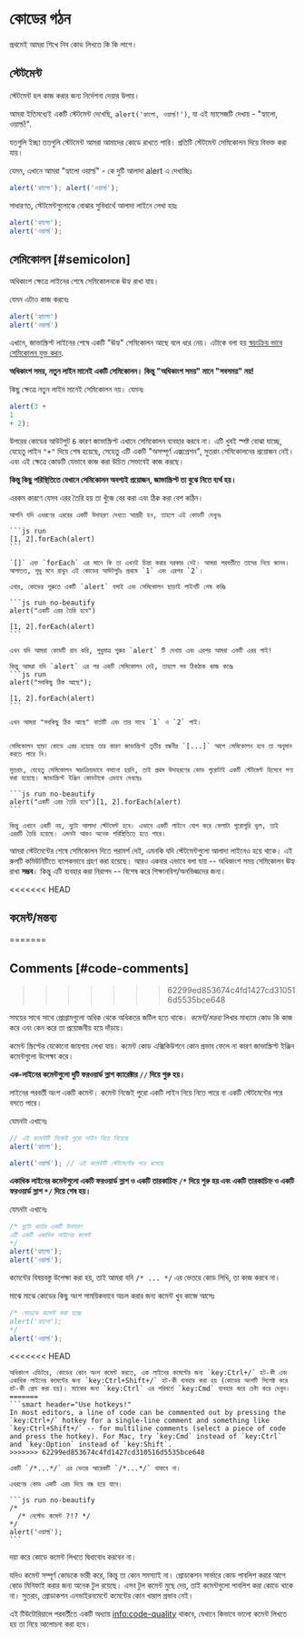 # কোডের গঠন

প্রথমেই আমরা শিখে নিব কোড লিখতে কি কি লাগে।

## স্টেটমেন্ট

স্টেটমেন্ট হল কাজ করার জন্য নির্দেশনা দেয়ার উপায়।

আমরা ইতিমধ্যেই একটি স্টেটমেন্ট দেখেছি, `alert('হ্যালো, ওয়ার্ল্ড!')`, যা এই ম্যাসেজটি দেখায় - "হ্যালো, ওয়ার্ল্ড!".

যতগুলি ইচ্ছা ততগুলি স্টেটমেন্ট আমরা আমাদের কোডে রাখতে পারি। প্রতিটি স্টেটমেন্ট সেমিকোলন দিয়ে বিভক্ত করা যায়।

যেমন, এখানে আমরা "হ্যালো ওয়ার্ল্ড" - কে দুটি আলাদা alert এ দেখাচ্ছিঃ

```js run no-beautify
alert('হ্যালো'); alert('ওয়ার্ল্ড');
```

সাধারণত, স্টেটমেন্টগুলোকে বোঝার সুবিধার্থে আলাদা লাইনে লেখা হয়ঃ

```js run no-beautify
alert('হ্যালো');
alert('ওয়ার্ল্ড');
```

## সেমিকোলন [#semicolon]

অধিকাংশ ক্ষেত্রে লাইনের শেষে সেমিকোলনকে ঊহ্য রাখা যায়।

যেমন এটাও কাজ করবেঃ

```js run no-beautify
alert('হ্যালো')
alert('ওয়ার্ল্ড')
```

এখানে, জাভাস্ক্রিপ্ট লাইনের শেষে একটি "ঊহ্য" সেমিকোলন আছে বলে ধরে নেয়। এটাকে বলা হয় [স্বয়ংক্রিয় ভাবে সেমিকোলন যুক্ত করন](https://tc39.github.io/ecma262/#sec-automatic-semicolon-insertion).

**অধিকাংশ সময়, নতুন লাইন মানেই একটি সেমিকোলন। কিন্তু "অধিকাংশ সময়" মানে "সবসময়" নয়!**

কিছু ক্ষেত্রে নতুন লাইন মানেই সেমিকোলন নয়। যেমনঃ

```js run no-beautify
alert(3 +
1
+ 2);
```

উপরের কোডের আউটপুট `6` কারণ জাভাস্ক্রিপ্ট এখানে সেমিকোলন ব্যবহার করবে না। এটি খুবই স্পষ্ট বোঝা যাচ্ছে, যেহেতু লাইন `"+"` দিয়ে শেষ হয়েছে, সেহেতু এটি একটি "অসম্পূর্ণ এক্সপ্রেশন", সুতরাং সেমিকোলনের প্রয়োজন নেই। এবং এই ক্ষেত্রে কোডটি যেভাবে কাজ করা উচিত সেভাবেই কাজ করছে।

**কিন্তু কিছু পরিস্থিতিতে যেখানে সেমিকোলন অবশ্যই প্রয়োজন, জাভাস্ক্রিপ্ট তা বুঝে নিতে ব্যর্থ হয়।**

এরকম কারণে যেসব এরর তৈরি হয় তা খুঁজে বের করা এবং ঠিক করা বেশ কঠিন।

````smart header="এররের একটি উদাহরণ"
আপনি যদি এধরণের এররের একটি উদাহরণ দেখতে আগ্রহী হন, তাহলে এই কোডটি দেখুনঃ

```js run
[1, 2].forEach(alert)
```

`[]` এবং `forEach` এর মানে কি তা এখনই চিন্তা করার দরকার নেই। আমরা পরবর্তীতে তাদের নিয়ে জানব। আপাতত, শুধু মনে রাখুন এই কোডের আউটপুটঃ প্রথমে `1` এবং এরপর `2`।

এবার, কোডের শুরুতে একটি `alert` বসাই এবং সেমিকোলন ছাড়াই লাইনটি শেষ করিঃ

```js run no-beautify
alert("একটি এরর তৈরি হবে")

[1, 2].forEach(alert)
```

এখন যদি আমরা কোডটি রান করি, শুধুমাত্র শুরুর `alert` টি দেখায় এবং এরপর আমরা একটি এরর পাই!

কিন্তু আমরা যদি `alert` এর পর একটি সেমিকোলন দেই, তাহলে সব ঠিকঠাক কাজ করেঃ
```js run
alert("সবকিছু ঠিক আছে");

[1, 2].forEach(alert)
```

এখন আমরা "সবকিছু ঠিক আছে" বার্তাটি এবং তার সাথে `1` ও `2` পাই।


সেমিকোলন ছাড়া কোডে এরর হয়েছে তার কারণ জাভাস্ক্রিপ্ট তৃতীয় বন্ধনীর `[...]` আগে সেমিকোলন হবে তা অনুমান করতে পারে নি।

সুতরাং, যেহেতু সেমিকোলন স্বয়ংক্রিয়ভাবে বসানো হয়নি, তাই প্রথম উদাহরণের কোড পুরোটাই একটি স্টেটমেন্ট হিসেবে গণ্য করা হয়েছে। জাভাস্ক্রিপ্ট ইঞ্জিন কোডটাকে এভাবে দেখছেঃ

```js run no-beautify
alert("একটি এরর তৈরি হবে")[1, 2].forEach(alert)
```

কিন্তু এখানে একটি নয়, দুটো আলাদা স্টেটমেন্ট হবে। এভাবে একটি লাইনে যোগ করে ফেলাটা পুরোপুরি ভুল, তাই এররটি তৈরি হয়েছে। এমনটা আরও অনেক পরিস্থিতিতে হতে পারে।
````

আমরা স্টেটমেন্টের শেষে সেমিকোলন দিতে পরামর্শ দেই, এমনকি যদি স্টেটমেন্টগুলো আলাদা লাইনেও হয়ে থাকে। এই রুলটি কমিউনিটিতে ব্যাপকভাবে গ্রহণ করা হয়েছে। আরও একবার এভাবে বলা যায় -- অধিকাংশ সময় সেমিকোলন ঊহ্য রাখা **সম্ভব**। কিন্তু এটি ব্যবহার করা নিরাপদ -- বিশেষ করে শিক্ষানবিশ/অনভিজ্ঞদের জন্য।

<<<<<<< HEAD
## কমেন্ট/মন্তব্য
=======
## Comments [#code-comments]
>>>>>>> 62299ed853674c4fd1427cd310516d5535bce648

সময়ের সাথে সাথে প্রোগ্রামগুলো অধিক থেকে অধিকতর জটিল হতে থাকে। *কমেন্ট/মন্তব্য* লিখার মাধ্যমে কোড কি কাজ করে এবং কেন করে তা প্রয়োজনীয় হয়ে দাঁড়ায়।

কমেন্ট স্ক্রিপ্টের যেকোনো জায়গায় লেখা যায়। কমেন্ট কোড এক্সিকিউশনে কোন প্রভাব ফেলে না কারণ জাভাস্ক্রিপ্ট ইঞ্জিন কমেন্টগুলো উপেক্ষা করে।

**এক-লাইনের কমেন্টগুলো দুটি ফরওয়ার্ড স্লাশ ক্যারেক্টার `//` দিয়ে শুরু হয়।**

লাইনের পরবর্তী অংশ একটি কমেন্ট। কমেন্ট নিজেই পুরো একটি লাইন নিয়ে নিতে পারে বা একটি স্টেটমেন্টের পরে বসতে পারে।

যেমনটা এখানেঃ
```js run
// এই কমেন্টটি নিজেই পুরো লাইন নিয়ে নিয়েছে
alert('হ্যালো');

alert('ওয়ার্ল্ড'); // এই কমেন্টটি স্টেটমেন্টের পরে বসেছে
```

**একাধিক লাইনের কমেন্টগুলো একটি ফরওয়ার্ড স্লাশ ও একটি তারকাচিহ্ন <code>/&#42;</code> দিয়ে শুরু হয় এবং একটি তারকাচিহ্ন ও একটি ফরওয়ার্ড স্লাশ <code>&#42;/</code> দিয়ে শেষ হয়।**

যেমনটা এখানেঃ

```js run
/* দুটো বার্তার একটি উদাহরণ
এটি একটি একাধিক লাইনের কমেন্ট
*/
alert('হ্যালো');
alert('ওয়ার্ল্ড');
```

কমেন্টের বিষয়বস্তু উপেক্ষা করা হয়, তাই আমরা যদি <code>/&#42; ... &#42;/</code> এর ভেতরে কোড লিখি, তা কাজ করবে না।

মাঝে মাঝে কোডের কিছু অংশ সাময়িকভাবে অচল করার জন্য কমেন্ট খুব কাজে আসেঃ

```js run
/* কোডকে কমেন্ট করা হচ্ছে
alert('হ্যালো');
*/
alert('ওয়ার্ল্ড');
```

<<<<<<< HEAD
```smart header="হট-কী ব্যবহার করুন"
অধিকাংশ এডিটরে, কোডের কোন অংশ কমেন্ট করতে, এক লাইনের কমেন্টের জন্য `key:Ctrl+/` হট-কী এবং একাধিক লাইনের কমেন্টের জন্য `key:Ctrl+Shift+/` হট-কী ব্যবহার করা হয় (কোডের অংশটি সিলেক্ট করে হট-কী প্রেস করা হয়)। ম্যাকের জন্য `key:Ctrl` এর পরিবর্তে `key:Cmd` ব্যবহার করে চেষ্টা করে দেখুন।
=======
```smart header="Use hotkeys!"
In most editors, a line of code can be commented out by pressing the `key:Ctrl+/` hotkey for a single-line comment and something like `key:Ctrl+Shift+/` -- for multiline comments (select a piece of code and press the hotkey). For Mac, try `key:Cmd` instead of `key:Ctrl` and `key:Option` instead of `key:Shift`.
>>>>>>> 62299ed853674c4fd1427cd310516d5535bce648
```

````warn header="জাভাস্ক্রিপ্ট নেস্টেড কমেন্ট সাপোর্ট করে না!"
একটি `/*...*/` এর ভেতর আরেকটি `/*...*/` থাকবে না।

এধরণের কোড একটি এরর দিয়ে বন্ধ হয়ে যাবে।

```js run no-beautify
/*
  /* নেস্টেড কমেন্ট ?!? */
*/
alert('ওয়ার্ল্ড');
```
````

দয়া করে কোডে কমেন্ট লিখতে দ্বিধাবোধ করবেন না।

যদিও কমেন্ট সম্পূর্ণ কোডকে ভারী করে, কিন্তু তা কোন সমস্যাই না। প্রোডাকশন সার্ভারে কোড পাবলিশ করার আগে কোড মিনিফাই করার জন্য অনেক টুল রয়েছে। এসব টুল কমেন্ট মুছে দেয়, তাই কমেন্টগুলো পাবলিশ করা কোডে থাকে না। সুতরাং, প্রোডাকশন এনভাইরনমেন্টে কমেন্টের কোন খারাপ প্রভাব নেই।

এই টিউটোরিয়ালে পরবর্তীতে একটি অধ্যায় <info:code-quality> থাকবে, যেখানে কিভাবে ভালো কমেন্ট লিখতে হয় তা নিয়ে আলোচনা করা হবে।
